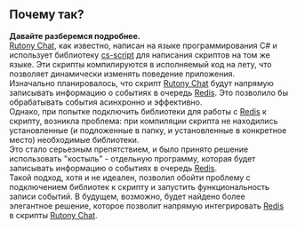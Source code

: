 ## Почему так?
**Давайте разберемся подробнее.**  
[Rutony Chat](https://store.steampowered.com/app/524660/RutonyChat/), как известно, написан на языке программирования C# и использует библиотеку [cs-script](https://www.cs-script.net/) для написания скриптов на том же языке. Эти скрипты компилируются в исполняемый код на лету, что позволяет динамически изменять поведение приложения.  
Изначально планировалось, что скрипт [Rutony Chat](https://store.steampowered.com/app/524660/RutonyChat/) будут напрямую записывать информацию о событиях в очередь [Redis](https://redis.io/). Это позволило бы обрабатывать события асинхронно и эффективно.  
Однако, при попытке подключить библиотеки для работы с [Redis](https://redis.io/) к скрипту, возникла проблема: при компиляции скрипта не находились установленные (и подложенные в папку, и установленные в конкретное место) необходимые библиотеки.  
Это стало серьезным препятствием, и было принято решение использовать "костыль" - отдельную программу, которая будет записывать информацию о событиях в очередь [Redis](https://redis.io/).  
Такой подход, хотя и не идеален, позволил обойти проблему с подключением библиотек к скрипту и запустить функциональность записи событий. В будущем, возможно, будет найдено более элегантное решение, которое позволит напрямую интегрировать [Redis](https://redis.io/) в скрипты [Rutony Chat](https://store.steampowered.com/app/524660/RutonyChat/).  
